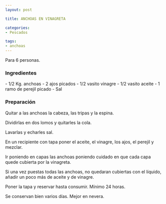 ```yaml
---
layout: post

title: ANCHOAS EN VINAGRETA

categories:
- Pescados

tags:
- anchoas
---
```

Para 6 personas.

<h3>Ingredientes</h3>
- 1/2 Kg. anchoas
- 2 ajos picados
- 1/2 vasito vinagre
- 1/2 vasito aceite
- 1 ramo de perejil picado
- Sal

<h3>Preparación</h3>

Quitar a las anchoas la cabeza, las tripas y la espina.

Dividirlas en dos lomos y quitarles la cola.

Lavarlas y echarles sal.

En un recipiente con tapa poner el aceite, el vinagre, los ajos, el perejil y mezclar.

Ir poniendo en capas las anchoas poniendo cuidado en que cada capa quede cubierta por la vinagreta.

Si una vez puestas todas las anchoas, no quedaran cubiertas con el líquido, añadir un poco más de aceite y de vinagre.

Poner la tapa y reservar hasta consumir. Mínimo 24 horas.

Se conservan bien varios días. Mejor en nevera.

